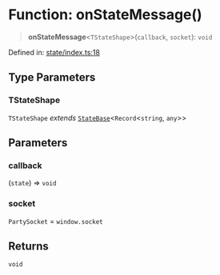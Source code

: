 # Function: onStateMessage()

> **onStateMessage**\<`TStateShape`\>(`callback`, `socket`): `void`

Defined in: [state/index.ts:18](https://github.com/benallfree/lab13/blob/bfb1abf3755bb0fffb55fa5a9e7413f31801f1d6/sdk/src/online/state/index.ts#L18)

## Type Parameters

### TStateShape

`TStateShape` *extends* [`StateBase`](../type-aliases/StateBase.md)\<`Record`\<`string`, `any`\>\>

## Parameters

### callback

(`state`) => `void`

### socket

`PartySocket` = `window.socket`

## Returns

`void`
